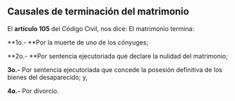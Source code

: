 ## Causales de terminación del matrimonio

El **artículo 105** del Código Civil, nos dice: El matrimonio termina:

**1o.- **Por la muerte de uno de los cónyuges;

**2o.- **Por sentencia ejecutoriada que declare la nulidad del matrimonio;

**3o.-** Por sentencia ejecutoriada que concede la posesión definitiva de los bienes del desaparecido; y,

**4o.-** Por divorcio.
